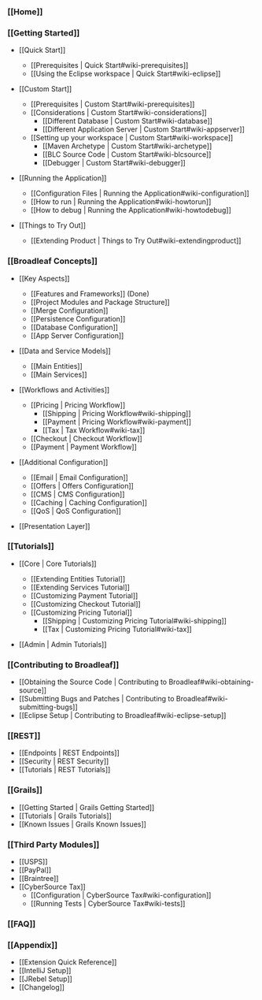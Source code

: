 ### [[Home]]

### [[Getting Started]]

- [[Quick Start]]
    - [[Prerequisites | Quick Start#wiki-prerequisites]]
    - [[Using the Eclipse workspace | Quick Start#wiki-eclipse]]

- [[Custom Start]]
    - [[Prerequisites | Custom Start#wiki-prerequisites]]
    - [[Considerations | Custom Start#wiki-considerations]]
        - [[Different Database | Custom Start#wiki-database]]
        - [[Different Application Server | Custom Start#wiki-appserver]]
    - [[Setting up your workspace | Custom Start#wiki-workspace]]
        - [[Maven Archetype | Custom Start#wiki-archetype]]
        - [[BLC Source Code | Custom Start#wiki-blcsource]]
        - [[Debugger | Custom Start#wiki-debugger]]

- [[Running the Application]]
    - [[Configuration Files | Running the Application#wiki-configuration]]
    - [[How to run | Running the Application#wiki-howtorun]]
    - [[How to debug | Running the Application#wiki-howtodebug]]

- [[Things to Try Out]]
    - [[Extending Product | Things to Try Out#wiki-extendingproduct]]

### [[Broadleaf Concepts]]

- [[Key Aspects]]
    - [[Features and Frameworks]] (Done)
    - [[Project Modules and Package Structure]]
    - [[Merge Configuration]]
    - [[Persistence Configuration]]
    - [[Database Configuration]]
    - [[App Server Configuration]]

- [[Data and Service Models]]
    - [[Main Entities]]
    - [[Main Services]]

- [[Workflows and Activities]]
    - [[Pricing | Pricing Workflow]]
        - [[Shipping | Pricing Workflow#wiki-shipping]]
        - [[Payment | Pricing Workflow#wiki-payment]]
        - [[Tax | Tax Workflow#wiki-tax]]
    - [[Checkout | Checkout Workflow]]
    - [[Payment | Payment Workflow]]

- [[Additional Configuration]]
    - [[Email | Email Configuration]]
    - [[Offers | Offers Configuration]]
    - [[CMS | CMS Configuration]]
    - [[Caching | Caching Configuration]]
    - [[QoS | QoS Configuration]]

- [[Presentation Layer]]

### [[Tutorials]]

- [[Core | Core Tutorials]]
    - [[Extending Entities Tutorial]]
    - [[Extending Services Tutorial]]
    - [[Customizing Payment Tutorial]]
    - [[Customizing Checkout Tutorial]]
    - [[Customizing Pricing Tutorial]]
        - [[Shipping | Customizing Pricing Tutorial#wiki-shipping]]
        - [[Tax | Customizing Pricing Tutorial#wiki-tax]]

- [[Admin | Admin Tutorials]]

### [[Contributing to Broadleaf]]
- [[Obtaining the Source Code | Contributing to Broadleaf#wiki-obtaining-source]]
- [[Submitting Bugs and Patches | Contributing to Broadleaf#wiki-submitting-bugs]]
- [[Eclipse Setup | Contributing to Broadleaf#wiki-eclipse-setup]]

### [[REST]]
- [[Endpoints | REST Endpoints]]
- [[Security | REST Security]]
- [[Tutorials | REST Tutorials]]

### [[Grails]]
- [[Getting Started | Grails Getting Started]]
- [[Tutorials | Grails Tutorials]]
- [[Known Issues | Grails Known Issues]]

### [[Third Party Modules]]
- [[USPS]]
- [[PayPal]]
- [[Braintree]]
- [[CyberSource Tax]]
    - [[Configuration | CyberSource Tax#wiki-configuration]]
    - [[Running Tests | CyberSource Tax#wiki-tests]]

### [[FAQ]]

### [[Appendix]]
- [[Extension Quick Reference]]
- [[IntelliJ Setup]]
- [[JRebel Setup]]
- [[Changelog]]
